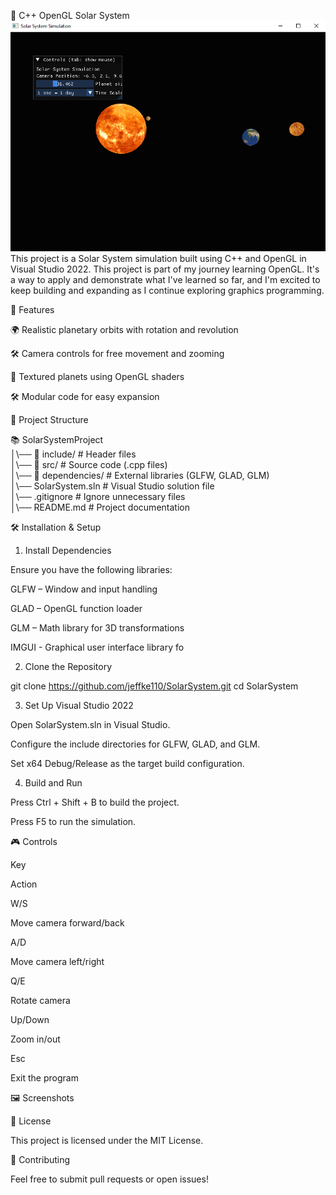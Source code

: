🌌 C++ OpenGL Solar System
![Solar System Simulation](SolarSystemCapture.PNG) <br>
This project is a Solar System simulation built using C++ and OpenGL in Visual Studio 2022. 
This project is part of my journey learning OpenGL. It's a way to apply and demonstrate what I've learned so far, and I'm excited to keep building and expanding as I continue exploring graphics programming.

🚀 Features

🌍 Realistic planetary orbits with rotation and revolution

🛠️ Camera controls for free movement and zooming

🌠 Textured planets using OpenGL shaders

🛠️ Modular code for easy expansion

📂 Project Structure

📚 SolarSystemProject  
│\── 📂 include/        # Header files  
│\── 📂 src/            # Source code (.cpp files)  
│\── 📂 dependencies/   # External libraries (GLFW, GLAD, GLM)  
│\── SolarSystem.sln    # Visual Studio solution file  
│\── .gitignore         # Ignore unnecessary files  
│\── README.md          # Project documentation  

🛠️ Installation & Setup

1. Install Dependencies

Ensure you have the following libraries:

GLFW – Window and input handling

GLAD – OpenGL function loader

GLM – Math library for 3D transformations

IMGUI - Graphical user interface library fo

2. Clone the Repository

git clone https://github.com/jeffke110/SolarSystem.git
cd SolarSystem

3. Set Up Visual Studio 2022

Open SolarSystem.sln in Visual Studio.

Configure the include directories for GLFW, GLAD, and GLM.

Set x64 Debug/Release as the target build configuration.

4. Build and Run

Press Ctrl + Shift + B to build the project.

Press F5 to run the simulation.

🎮 Controls

Key

Action

W/S

Move camera forward/back

A/D

Move camera left/right

Q/E

Rotate camera

Up/Down

Zoom in/out

Esc

Exit the program

🖼️ Screenshots



🐜 License

This project is licensed under the MIT License.

🤝 Contributing

Feel free to submit pull requests or open issues!

